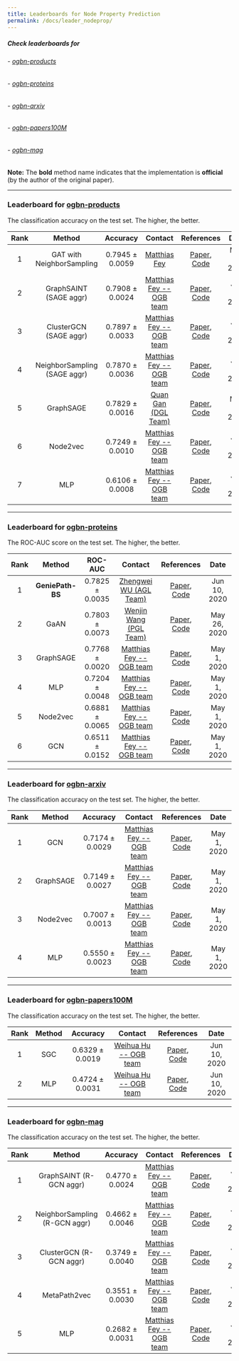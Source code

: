 ```yaml
---
title: Leaderboards for Node Property Prediction
permalink: /docs/leader_nodeprop/
---
```


##### Check leaderboards for
###### - [ogbn-products](#ogbn-products)
###### - [ogbn-proteins](#ogbn-proteins)
###### - [ogbn-arxiv](#ogbn-arxiv)
###### - [ogbn-papers100M](#ogbn-papers100M)
###### - [ogbn-mag](#ogbn-mag)


**Note:** The **bold** method name indicates that the implementation is **official** (by the author of the original paper).


<a name="ogbn-products"/>

---------

### Leaderboard for [ogbn-products](../nodeprop/#ogbn-products)
The classification accuracy on the test set. The higher, the better.


| Rank  | Method | Accuracy | Contact | References | Date 
|:----:|:-----:|:------:|:-----:|:-----:|:-----:|
|  1  |  GAT with NeighborSampling  | 0.7945 ± 0.0059   | [Matthias Fey](mailto:matthias.fey@tu-dortmund.de) | [Paper](https://arxiv.org/abs/1710.10903), [Code](https://github.com/rusty1s/pytorch_geometric/blob/master/examples/ogbn_products_gat.py) | May 24, 2020 | 
|  2  |  GraphSAINT (SAGE aggr)  | 0.7908 ± 0.0024   | [Matthias Fey -- OGB team](mailto:matthias.fey@tu-dortmund.de) | [Paper](https://arxiv.org/abs/1907.04931), [Code](https://github.com/snap-stanford/ogb/tree/master/examples/nodeproppred/products) | Jun 10, 2020 | 
|  3  |  ClusterGCN (SAGE aggr)  | 0.7897 ± 0.0033   | [Matthias Fey -- OGB team](mailto:matthias.fey@tu-dortmund.de) | [Paper](https://arxiv.org/abs/1905.07953), [Code](https://github.com/snap-stanford/ogb/tree/master/examples/nodeproppred/products) | Jun 10, 2020 | 
|  4  |  NeighborSampling (SAGE aggr)  | 0.7870 ± 0.0036   | [Matthias Fey -- OGB team](mailto:matthias.fey@tu-dortmund.de) | [Paper](https://arxiv.org/abs/1706.02216), [Code](https://github.com/snap-stanford/ogb/tree/master/examples/nodeproppred/products) | Jun 10, 2020 | 
|  5  |  GraphSAGE  | 0.7829 ± 0.0016   | [Quan Gan (DGL Team)](mailto:quagan@amazon.com) | [Paper](https://arxiv.org/abs/1706.02216), [Code](https://github.com/dmlc/dgl/tree/master/examples/pytorch/ogb/ogbn-products/graphsage) | May 12, 2020 | 
|  6  |  Node2vec  | 0.7249 ± 0.0010   | [Matthias Fey -- OGB team](mailto:matthias.fey@tu-dortmund.de) | [Paper](https://arxiv.org/abs/1607.00653), [Code](https://github.com/snap-stanford/ogb/tree/master/examples/nodeproppred/products) | Jun 10, 2020 | 
|  7  |  MLP  | 0.6106 ± 0.0008   | [Matthias Fey -- OGB team](mailto:matthias.fey@tu-dortmund.de) | [Paper](https://arxiv.org/abs/2005.00687), [Code](https://github.com/snap-stanford/ogb/tree/master/examples/nodeproppred/products) | Jun 10, 2020 | 


<a name="ogbn-proteins"/>

------

### Leaderboard for [ogbn-proteins](../nodeprop/#ogbn-proteins)
The ROC-AUC score on the test set. The higher, the better.

| Rank  | Method | ROC-AUC | Contact | References | Date 
|:----:|:-----:|:------:|:-----:|:-----:|:-----:|
|  1  |  **GeniePath-BS**  | 0.7825 ± 0.0035   | [Zhengwei WU (AGL Team)](mailto:zejun.wzw@alipay.com) | [Paper](http://arxiv.org/abs/2006.05806), [Code](https://github.com/xavierzw/ogb-geniepath-bs) | Jun 10, 2020 | 
|  2  |  GaAN  | 0.7803 ± 0.0073   | [Wenjin Wang (PGL Team)](mailto:wangwenjin02@baidu.com) | [Paper](https://arxiv.org/abs/1803.07294), [Code](https://github.com/PaddlePaddle/PGL/tree/master/examples/GaAN) | May 26, 2020 | 
|  3  |  GraphSAGE  | 0.7768 ± 0.0020   | [Matthias Fey -- OGB team](mailto:matthias.fey@tu-dortmund.de) | [Paper](https://arxiv.org/abs/1706.02216), [Code](https://github.com/snap-stanford/ogb/tree/master/examples/nodeproppred/proteins) | May 1, 2020 | 
|  4  |  MLP  | 0.7204 ± 0.0048   | [Matthias Fey -- OGB team](mailto:matthias.fey@tu-dortmund.de) | [Paper](https://arxiv.org/abs/2005.00687), [Code](https://github.com/snap-stanford/ogb/tree/master/examples/nodeproppred/proteins) | May 1, 2020 | 
|  5  |  Node2vec  | 0.6881 ± 0.0065   | [Matthias Fey -- OGB team](mailto:matthias.fey@tu-dortmund.de) | [Paper](https://arxiv.org/abs/1607.00653), [Code](https://github.com/snap-stanford/ogb/tree/master/examples/nodeproppred/proteins) | May 1, 2020 | 
|  6  |  GCN  | 0.6511 ± 0.0152   | [Matthias Fey -- OGB team](mailto:matthias.fey@tu-dortmund.de) | [Paper](https://arxiv.org/abs/1609.02907), [Code](https://github.com/snap-stanford/ogb/tree/master/examples/nodeproppred/proteins) | May 1, 2020 | 


<a name="ogbn-arxiv"/>

---------

### Leaderboard for [ogbn-arxiv](../nodeprop/#ogbn-arxiv)
The classification accuracy on the test set. The higher, the better.


| Rank  | Method | Accuracy | Contact | References | Date 
|:----:|:-----:|:------:|:-----:|:-----:|:-----:|
|  1  |  GCN  | 0.7174 ± 0.0029   | [Matthias Fey -- OGB team](mailto:matthias.fey@tu-dortmund.de) | [Paper](https://arxiv.org/abs/1609.02907), [Code](https://github.com/snap-stanford/ogb/tree/master/examples/nodeproppred/arxiv) | May 1, 2020 | 
|  2  |  GraphSAGE  | 0.7149 ± 0.0027   | [Matthias Fey -- OGB team](mailto:matthias.fey@tu-dortmund.de) | [Paper](https://arxiv.org/abs/1706.02216), [Code](https://github.com/snap-stanford/ogb/tree/master/examples/nodeproppred/arxiv) | May 1, 2020 | 
|  3  |  Node2vec  | 0.7007 ± 0.0013   | [Matthias Fey -- OGB team](mailto:matthias.fey@tu-dortmund.de) | [Paper](https://arxiv.org/abs/1607.00653), [Code](https://github.com/snap-stanford/ogb/tree/master/examples/nodeproppred/arxiv) | May 1, 2020 | 
|  4  |  MLP  | 0.5550 ± 0.0023   | [Matthias Fey -- OGB team](mailto:matthias.fey@tu-dortmund.de) | [Paper](https://arxiv.org/abs/2005.00687), [Code](https://github.com/snap-stanford/ogb/tree/master/examples/nodeproppred/arxiv) | May 1, 2020 | 


<a name="ogbn-papers100M"/>

---------

### Leaderboard for [ogbn-papers100M](../nodeprop/#ogbn-papers100M)
The classification accuracy on the test set. The higher, the better.


| Rank  | Method | Accuracy | Contact | References | Date 
|:----:|:-----:|:------:|:-----:|:-----:|:-----:|
|  1  |  SGC  | 0.6329 ± 0.0019   | [Weihua Hu -- OGB team](mailto:weihuahu@cs.stanford.edu) | [Paper](https://arxiv.org/abs/1902.07153), [Code](https://github.com/snap-stanford/ogb/tree/master/examples/nodeproppred/papers100M) | Jun 10, 2020 | 
|  2  |  MLP  | 0.4724 ± 0.0031   | [Weihua Hu -- OGB team](mailto:weihuahu@cs.stanford.edu) | [Paper](https://arxiv.org/abs/2005.00687), [Code](https://github.com/snap-stanford/ogb/tree/master/examples/nodeproppred/papers100M) | Jun 10, 2020 | 



<a name="ogbn-mag"/>

---------

### Leaderboard for [ogbn-mag](../nodeprop/#ogbn-mag)
The classification accuracy on the test set. The higher, the better.


| Rank  | Method | Accuracy | Contact | References | Date 
|:----:|:-----:|:------:|:-----:|:-----:|:-----:|
|  1  |  GraphSAINT (R-GCN aggr)  | 0.4770 ± 0.0024   | [Matthias Fey -- OGB team](mailto:matthias.fey@tu-dortmund.de) | [Paper](https://arxiv.org/abs/1907.04931), [Code](https://github.com/snap-stanford/ogb/tree/master/examples/nodeproppred/mag) | Jun 10, 2020 | 
|  2  |  NeighborSampling (R-GCN aggr)  | 0.4662 ± 0.0046   | [Matthias Fey -- OGB team](mailto:matthias.fey@tu-dortmund.de) | [Paper](https://arxiv.org/abs/1706.02216), [Code](https://github.com/snap-stanford/ogb/tree/master/examples/nodeproppred/mag) | Jun 10, 2020 | 
|  3  |  ClusterGCN (R-GCN aggr)  | 0.3749 ± 0.0040   | [Matthias Fey -- OGB team](mailto:matthias.fey@tu-dortmund.de) | [Paper](https://arxiv.org/abs/1905.07953), [Code](https://github.com/snap-stanford/ogb/tree/master/examples/nodeproppred/mag) | Jun 10, 2020 | 
|  4  |  MetaPath2vec  | 0.3551 ± 0.0030   | [Matthias Fey -- OGB team](mailto:matthias.fey@tu-dortmund.de) | [Paper](https://ericdongyx.github.io/papers/KDD17-dong-chawla-swami-metapath2vec.pdf), [Code](https://github.com/snap-stanford/ogb/tree/master/examples/nodeproppred/mag) | Jun 10, 2020 | 
|  5  |  MLP  | 0.2682 ± 0.0031   | [Matthias Fey -- OGB team](mailto:matthias.fey@tu-dortmund.de) | [Paper](https://arxiv.org/abs/2005.00687), [Code](https://github.com/snap-stanford/ogb/tree/master/examples/nodeproppred/mag) | Jun 10, 2020 | 





